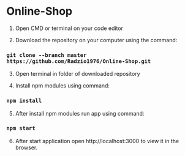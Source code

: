 # Online-Shop

1. Open CMD or terminal on your code editor

2. Download the repository on your computer using the command:

### `git clone --branch master https://github.com/Radzio1976/Online-Shop.git`

3. Open terminal in folder of downloaded repository

4. Install npm modules using command:

### `npm install`

5. After install npm modules run app using command:

### `npm start`

6. After start application open http://localhost:3000 to view it in the browser.
